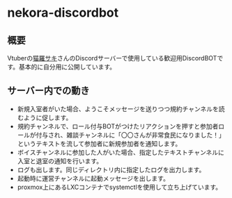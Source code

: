 # nekora-discordbot

## 概要

Vtuberの[猫羅サキ](https://x.com/nekoneko_nekora)さんのDiscordサーバーで使用している歓迎用DiscordBOTです。基本的に自分用に公開しています。

## サーバー内での動き

* 新規入室者がいた場合、ようこそメッセージを送りつつ規約チャンネルを読むように促します。  
* 規約チャンネルで、ロール付与BOTがつけたリアクションを押すと参加者ロールが付与され、雑談チャンネルに「〇〇さんが非常食民になりました！」というテキストを流して参加者に新規参加者を通知します。
* ボイスチャンネルに参加した人がいた場合、指定したテキストチャンネルに入室と退室の通知を行います。
* ログも出します。同じディレクトリ内に指定したログを出力します。
* 起動時に運営チャンネルに起動メッセージを出します。  
* proxmox上にあるLXCコンテナでsystemctlを使用して立ち上げています。
